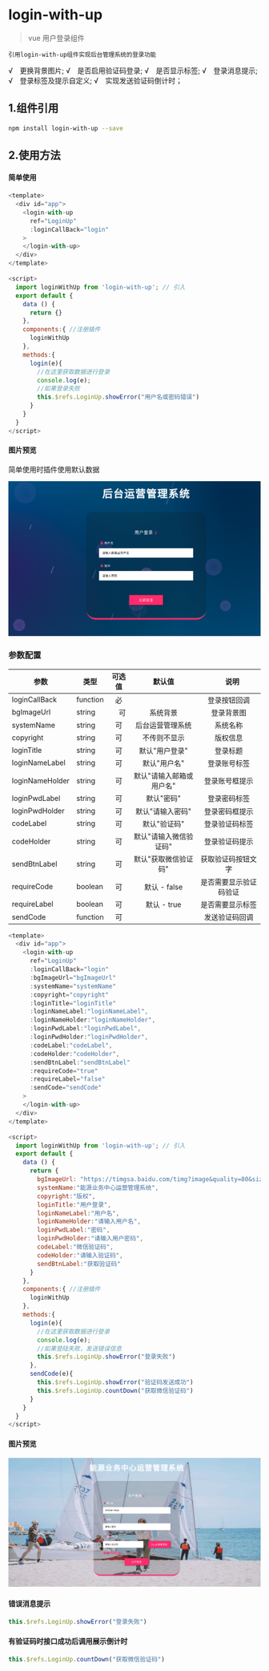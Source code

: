 # login-with-up

> vue 用户登录组件

`引用login-with-up组件实现后台管理系统的登录功能`

√　更换背景图片;
√　是否启用验证码登录;
√　是否显示标签;
√　登录消息提示;
√　登录标签及提示自定义;
√　实现发送验证码倒计时；

## 1.组件引用

``` bash
npm install login-with-up --save
```

## 2.使用方法

#### 简单使用

``` js
<template>
  <div id="app">
    <login-with-up
      ref="LoginUp"
      :loginCallBack="login"
    >
    </login-with-up>
  </div>
</template>
```

``` js
<script>
  import loginWithUp from 'login-with-up'; // 引入
  export default {
    data () {
      return {}
    },
    components:{ //注册插件
      loginWithUp
    },
    methods:{
      login(e){
        //在这里获取数据进行登录
        console.log(e);
        //如果登录失败
        this.$refs.LoginUp.showError("用户名或密码错误")
      }
    }
  }
</script>
```

#### 图片预览
简单使用时插件使用默认数据

![预览](login-1.png)

### 参数配置

| 参数           | 类型 | 可选值  |    默认值    | 　说明         | 
| ----------    | ------------ | :----: | :---: | :--------: | 
| loginCallBack  | function |    必   |     | 登录按钮回调  |
| bgImageUrl     | string |  　可  | 系统背景  | 登录背景图　| 
| systemName     | string   |  可  |  后台运营管理系统   | 系统名称     | 
| copyright      |  string  |  可  | 不传则不显示 | 版权信息　　  | 
| loginTitle     |   string  |  可   | 默认"用户登录" | 登录标题　   | 
| loginNameLabel |   string |  可   |  默认"用户名"    | 登录账号标签　 | 
| loginNameHolder | string |    可   |   默认"请输入邮箱或用户名"  | 登录账号框提示 |
| loginPwdLabel | string |    可   |  默认"密码"   | 登录密码标签  |　
| loginPwdHolder | string |    可   |   默认"请输入密码"  | 登录密码框提示|
| codeLabel  | string |    可   |  默认"验证码"   | 登录验证码标签 |　　
| codeHolder | string |    可   |  默认"请输入微信验证码" | 登录验证码提示 |
| sendBtnLabel| string |   可 | 默认"获取微信验证码"  | 获取验证码按钮文字 |
| requireCode | boolean |    可   | 默认 - false | 是否需要显示验证码验证|
| requireLabel | boolean |    可   |   默认 - true | 是否需要显示标签  |
| sendCode  | function |    可   |     | 发送验证码回调  |

``` js
<template>
  <div id="app">
    <login-with-up
      ref="LoginUp"
      :loginCallBack="login"
      :bgImageUrl="bgImageUrl"
      :systemName="systemName"
      :copyright="copyright"
      :loginTitle="loginTitle"
      :loginNameLabel:"loginNameLabel",
      :loginNameHolder:"loginNameHolder",
      :loginPwdLabel:"loginPwdLabel",
      :loginPwdHolder:"loginPwdHolder",
      :codeLabel:"codeLabel",
      :codeHolder:"codeHolder",
      :sendBtnLabel:"sendBtnLabel"
      :requireCode="true"
      :requireLabel="false"
      :sendCode="sendCode"
    >
    </login-with-up>
  </div>
</template>
```

``` js
<script>
  import loginWithUp from 'login-with-up'; // 引入
  export default {
    data () {
      return {
        bgImageUrl: "https://timgsa.baidu.com/timg?image&quality=80&size=b9999_10000&sec=1565240473656&di=d7802b33660d2ae5326216421348b0e5&imgtype=0&src=http%3A%2F%2Fg.hiphotos.baidu.com%2Fimage%2Fpic%2Fitem%2F5366d0160924ab18014cefd83bfae6cd7a890b82.jpg",
        systemName:"能源业务中心运营管理系统",
        copyright:"版权",
        loginTitle:"用户登录",
        loginNameLabel:"用户名",
        loginNameHolder:"请输入用户名",
        loginPwdLabel:"密码",
        loginPwdHolder:"请输入用户密码",
        codeLabel:"微信验证码",
        codeHolder:"请输入验证码",
        sendBtnLabel:"获取验证码"
      }
    },
    components:{ //注册插件
      loginWithUp
    },
    methods:{
      login(e){
        //在这里获取数据进行登录
        console.log(e);
        //如果登陆失败，发送错误信息
        this.$refs.LoginUp.showError("登录失败")
      },
      sendCode(e){
        this.$refs.LoginUp.showError("验证码发送成功")
        this.$refs.LoginUp.countDown("获取微信验证码")
      }
    }
  }
</script>
```

#### 图片预览
![预览](login-2.png)

#### 错误消息提示

``` js
this.$refs.LoginUp.showError("登录失败")
```

#### 有验证码时接口成功后调用展示倒计时

``` js
this.$refs.LoginUp.countDown("获取微信验证码")
```
